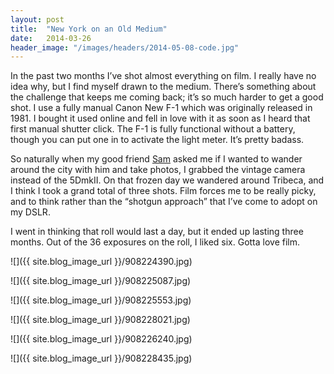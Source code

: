 ```yaml
---
layout: post
title:  "New York on an Old Medium"
date:   2014-03-26
header_image: "/images/headers/2014-05-08-code.jpg"
---
```


In the past two months I’ve shot almost everything on film. I really have no idea why, but I find myself drawn to the medium. There’s something about the challenge that keeps me coming back; it’s so much harder to get a good shot. I use a fully manual Canon New F-1 which was originally released in 1981. I bought it used online and fell in love with it as soon as I heard that first manual shutter click. The F-1 is fully functional without a battery, though you can put one in to activate the light meter. It’s pretty badass.

So naturally when my good friend [Sam](http://blog.samthecobra.com) asked me if I wanted to wander around the city with him and take photos, I grabbed the vintage camera instead of the 5DmkII. On that frozen day we wandered around Tribeca, and I think I took a grand total of three shots. Film forces me to be really picky, and to think rather than the “shotgun approach” that I’ve come to adopt on my DSLR.

I went in thinking that roll would last a day, but it ended up lasting three months. Out of the 36 exposures on the roll, I liked six. Gotta love film.

![]({{ site.blog_image_url }}/908224390.jpg)

![]({{ site.blog_image_url }}/908225087.jpg)

![]({{ site.blog_image_url }}/908225553.jpg)

![]({{ site.blog_image_url }}/908228021.jpg)

![]({{ site.blog_image_url }}/908226240.jpg)

![]({{ site.blog_image_url }}/908228435.jpg)
